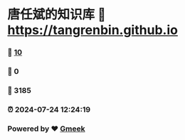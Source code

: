 # 唐任斌的知识库 :link: https://tangrenbin.github.io 
### :page_facing_up: [10](https://tangrenbin.github.io/tag.html) 
### :speech_balloon: 0 
### :hibiscus: 3185 
### :alarm_clock: 2024-07-24 12:24:19 
### Powered by :heart: [Gmeek](https://github.com/Meekdai/Gmeek)
